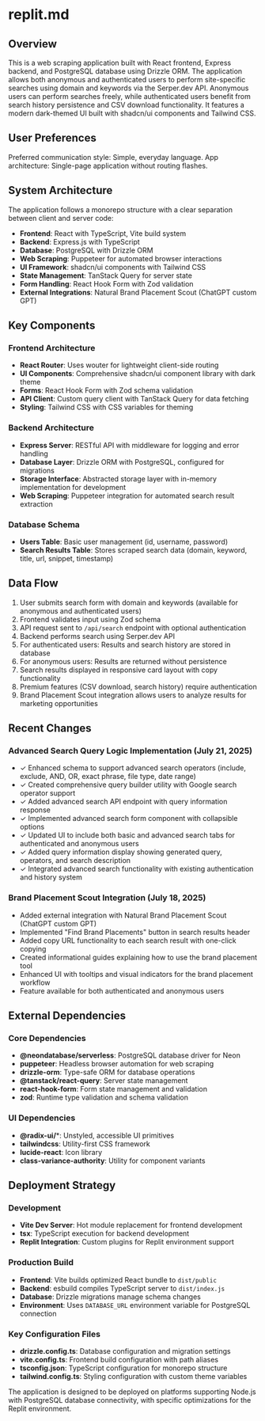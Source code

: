 # replit.md

## Overview

This is a web scraping application built with React frontend, Express backend, and PostgreSQL database using Drizzle ORM. The application allows both anonymous and authenticated users to perform site-specific searches using domain and keywords via the Serper.dev API. Anonymous users can perform searches freely, while authenticated users benefit from search history persistence and CSV download functionality. It features a modern dark-themed UI built with shadcn/ui components and Tailwind CSS.

## User Preferences

Preferred communication style: Simple, everyday language.
App architecture: Single-page application without routing flashes.

## System Architecture

The application follows a monorepo structure with a clear separation between client and server code:

- **Frontend**: React with TypeScript, Vite build system
- **Backend**: Express.js with TypeScript
- **Database**: PostgreSQL with Drizzle ORM
- **Web Scraping**: Puppeteer for automated browser interactions
- **UI Framework**: shadcn/ui components with Tailwind CSS
- **State Management**: TanStack Query for server state
- **Form Handling**: React Hook Form with Zod validation
- **External Integrations**: Natural Brand Placement Scout (ChatGPT custom GPT)

## Key Components

### Frontend Architecture
- **React Router**: Uses wouter for lightweight client-side routing
- **UI Components**: Comprehensive shadcn/ui component library with dark theme
- **Forms**: React Hook Form with Zod schema validation
- **API Client**: Custom query client with TanStack Query for data fetching
- **Styling**: Tailwind CSS with CSS variables for theming

### Backend Architecture
- **Express Server**: RESTful API with middleware for logging and error handling
- **Database Layer**: Drizzle ORM with PostgreSQL, configured for migrations
- **Storage Interface**: Abstracted storage layer with in-memory implementation for development
- **Web Scraping**: Puppeteer integration for automated search result extraction

### Database Schema
- **Users Table**: Basic user management (id, username, password)
- **Search Results Table**: Stores scraped search data (domain, keyword, title, url, snippet, timestamp)

## Data Flow

1. User submits search form with domain and keywords (available for anonymous and authenticated users)
2. Frontend validates input using Zod schema
3. API request sent to `/api/search` endpoint with optional authentication
4. Backend performs search using Serper.dev API
5. For authenticated users: Results and search history are stored in database
6. For anonymous users: Results are returned without persistence
7. Search results displayed in responsive card layout with copy functionality
8. Premium features (CSV download, search history) require authentication
9. Brand Placement Scout integration allows users to analyze results for marketing opportunities

## Recent Changes

### Advanced Search Query Logic Implementation (July 21, 2025)
- ✓ Enhanced schema to support advanced search operators (include, exclude, AND, OR, exact phrase, file type, date range)
- ✓ Created comprehensive query builder utility with Google search operator support
- ✓ Added advanced search API endpoint with query information response
- ✓ Implemented advanced search form component with collapsible options
- ✓ Updated UI to include both basic and advanced search tabs for authenticated and anonymous users
- ✓ Added query information display showing generated query, operators, and search description
- ✓ Integrated advanced search functionality with existing authentication and history system

### Brand Placement Scout Integration (July 18, 2025)
- Added external integration with Natural Brand Placement Scout (ChatGPT custom GPT)
- Implemented "Find Brand Placements" button in search results header
- Added copy URL functionality to each search result with one-click copying
- Created informational guides explaining how to use the brand placement tool
- Enhanced UI with tooltips and visual indicators for the brand placement workflow
- Feature available for both authenticated and anonymous users

## External Dependencies

### Core Dependencies
- **@neondatabase/serverless**: PostgreSQL database driver for Neon
- **puppeteer**: Headless browser automation for web scraping
- **drizzle-orm**: Type-safe ORM for database operations
- **@tanstack/react-query**: Server state management
- **react-hook-form**: Form state management and validation
- **zod**: Runtime type validation and schema validation

### UI Dependencies
- **@radix-ui/***: Unstyled, accessible UI primitives
- **tailwindcss**: Utility-first CSS framework
- **lucide-react**: Icon library
- **class-variance-authority**: Utility for component variants

## Deployment Strategy

### Development
- **Vite Dev Server**: Hot module replacement for frontend development
- **tsx**: TypeScript execution for backend development
- **Replit Integration**: Custom plugins for Replit environment support

### Production Build
- **Frontend**: Vite builds optimized React bundle to `dist/public`
- **Backend**: esbuild compiles TypeScript server to `dist/index.js`
- **Database**: Drizzle migrations manage schema changes
- **Environment**: Uses `DATABASE_URL` environment variable for PostgreSQL connection

### Key Configuration Files
- **drizzle.config.ts**: Database configuration and migration settings
- **vite.config.ts**: Frontend build configuration with path aliases
- **tsconfig.json**: TypeScript configuration for monorepo structure
- **tailwind.config.ts**: Styling configuration with custom theme variables

The application is designed to be deployed on platforms supporting Node.js with PostgreSQL database connectivity, with specific optimizations for the Replit environment.